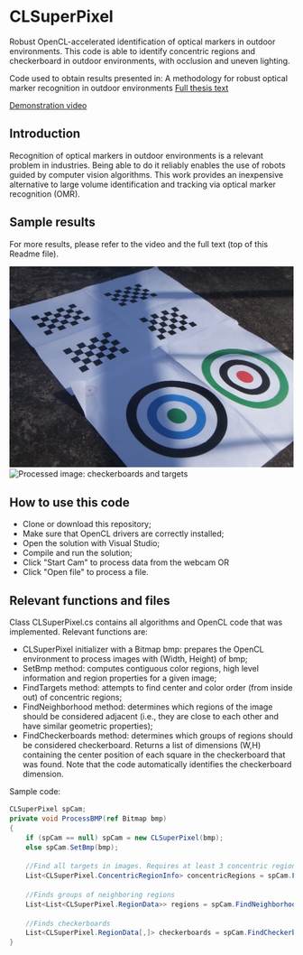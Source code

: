 # CLSuperPixel

Robust OpenCL-accelerated identification of optical markers in outdoor environments. This code is able to identify concentric regions and checkerboard in outdoor environments, with occlusion and uneven lighting.

Code used to obtain results presented in: A methodology for robust optical marker recognition in outdoor environments
[Full thesis text](https://raw.githubusercontent.com/douglas125/CLSuperPixel/master/RobustOMRThesis.pdf)

[Demonstration video](https://youtu.be/rbYjnu13cMk)

## Introduction

Recognition of optical markers in outdoor environments is a relevant problem in industries. Being able to do it reliably enables the use of robots guided by computer vision algorithms. This work provides an inexpensive alternative to large volume identification and tracking via optical marker recognition (OMR).

## Sample results

For more results, please refer to the video and the full text (top of this Readme file).

![Input image](./Images/checkerTarget.JPG "Input image")
![Processed image: checkerboards and targets](./Images/checkerTarget.JPGproc.png "Processed image: checkerboards and targets")

## How to use this code

- Clone or download this repository;
- Make sure that OpenCL drivers are correctly installed;
- Open the solution with Visual Studio;
- Compile and run the solution;
- Click "Start Cam" to process data from the webcam OR
- Click "Open file" to process a file.

## Relevant functions and files

Class CLSuperPixel.cs contains all algorithms and OpenCL code that was implemented. Relevant functions are:

- CLSuperPixel initializer with a Bitmap bmp: prepares the OpenCL environment to process images with (Width, Height) of bmp;
- SetBmp method: computes contiguous color regions, high level information and region properties for a given image;
- FindTargets method: attempts to find center and color order (from inside out) of concentric regions;
- FindNeighborhood method: determines which regions of the image should be considered adjacent (i.e., they are close to each other and have similar geometric properties);
- FindCheckerboards method: determines which groups of regions should be considered checkerboard. Returns a list of dimensions (W,H) containing the center position of each square in the checkerboard that was found. Note that the code automatically identifies the checkerboard dimension.

Sample code:

   ```csharp
   CLSuperPixel spCam;
   private void ProcessBMP(ref Bitmap bmp)
   {
       if (spCam == null) spCam = new CLSuperPixel(bmp);
       else spCam.SetBmp(bmp);
       
       //Find all targets in images. Requires at least 3 concentric regions
       List<CLSuperPixel.ConcentricRegionInfo> concentricRegions = spCam.FindTargets(3);

       //Finds groups of neighboring regions
       List<List<CLSuperPixel.RegionData>> regions = spCam.FindNeighborhood();
       
       //Finds checkerboards
       List<CLSuperPixel.RegionData[,]> checkerboards = spCam.FindCheckerboards(regions);
   }

  ```
